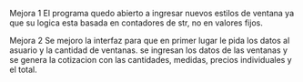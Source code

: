 Mejora 1
El programa quedo abierto a ingresar nuevos estilos de ventana ya que su logica esta basada en contadores de str, no en valores fijos.
 

Mejora 2
Se mejoro la interfaz para que en primer lugar le pida los datos al asuario y la cantidad de ventanas. se ingresan los datos de las ventanas y se genera la cotizacion con las cantidades, medidas, precios individuales y el total.